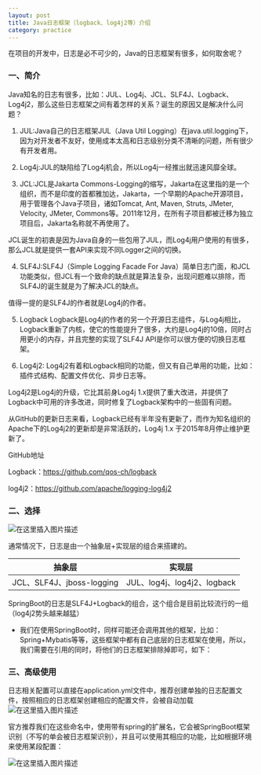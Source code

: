 ```yaml
---
layout: post
title: Java日志框架（logback、log4j2等）介绍
category: practice
---
```


在项目的开发中，日志是必不可少的，Java的日志框架有很多，如何取舍呢？

### 一、简介
Java知名的日志有很多，比如：JUL、Log4j、JCL、SLF4J、Logback、Log4j2，那么这些日志框架之间有着怎样的关系？诞生的原因又是解决什么问题？

1. JUL:Java自己的日志框架JUL（Java Util Logging）在java.util.logging下，因为对开发者不友好，使用成本太高和日志级别分类不清晰的问题，所有很少有开发者用。

2. Log4j:JUL的缺陷给了Log4j机会，所以Log4j一经推出就迅速风靡全球。

3. JCL:JCL是Jakarta Commons-Logging的缩写，Jakarta在这里指的是一个组织，而不是印度的首都雅加达，Jakarta，一个早期的Apache开源项目，
用于管理各个Java子项目，诸如Tomcat, Ant, Maven, Struts, JMeter, Velocity, JMeter, Commons等。2011年12月，在所有子项目都被迁移为独立项目后，Jakarta名称就不再使用了。

JCL诞生的初衷是因为Java自身的一些包用了JUL，而Log4j用户使用的有很多，那么JCL就是提供一套API来实现不同Logger之间的切换。

4. SLF4J:SLF4J（Simple Logging Facade For Java）简单日志门面，和JCL功能类似，但JCL有一个致命的缺点就是算法复杂，出现问题难以排除，而SLF4J的诞生就是为了解决JCL的缺点。

值得一提的是SLF4J的作者就是Log4j的作者。

5. Logback
Logback是Log4j的作者的另一个开源日志组件，与Log4j相比，Logback重新了内核，使它的性能提升了很多，大约是Log4j的10倍，同时占用更小的内存，并且完整的实现了SLF4J API是你可以很方便的切换日志框架。

6. Log4j2: Log4j2有着和Logback相同的功能，但又有自己单用的功能，比如：插件式结构、配置文件优化、异步日志等。

Log4j2是Log4j的升级，它比其前身Log4j 1.x提供了重大改进，并提供了Logback中可用的许多改进，同时修复了Logback架构中的一些固有问题。

从GitHub的更新日志来看，Logback已经有半年没有更新了，而作为知名组织的Apache下的Log4j2的更新却是非常活跃的，Log4j 1.x 于2015年8月停止维护更新了。

GitHub地址

Logback：https://github.com/qos-ch/logback

log4j2：https://github.com/apache/logging-log4j2



### 二、选择

![在这里插入图片描述](http://www.laughitover.com/assets/images/2019/javaLog/03.png)


通常情况下，日志是由一个抽象层+实现层的组合来搭建的。

 抽象层     | 实现层
:----:      | :---:  
JCL、SLF4J、jboss-logging | JUL、log4j、log4j2、logback

SpringBoot的日志是SLF4J+Logback的组合，这个组合是目前比较流行的一组（log4j2势头越来越猛）
  

- 我们在使用SpringBoot时，同样可能还会调用其他的框架，比如：Spring+Mybatis等等，这些框架中都有自己底层的日志框架在使用，所以，我们需要在引用的同时，将他们的日志框架排除掉即可，如下：

### 三、高级使用

日志相关配置可以直接在application.yml文件中，推荐创建单独的日志配置文件，按照相应的日志框架创建相应的配置文件，会被自动加载
![在这里插入图片描述](http://www.laughitover.com/assets/images/2019/javaLog/01.png)


官方推荐我们在这些命名中，使用带有spring的扩展名，它会被SpringBoot框架识别（不写的单会被日志框架识别），并且可以使用其相应的功能，比如根据环境来使用某段配置：

![在这里插入图片描述](http://www.laughitover.com/assets/images/2019/javaLog/02.png)
